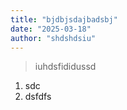 ```yaml
---
title: "bjdbjsdajbadsbj"
date: "2025-03-18"
author: "shdshdsiu"
---
```

> iuhdsfididussd


1. sdc
3. dsfdfs